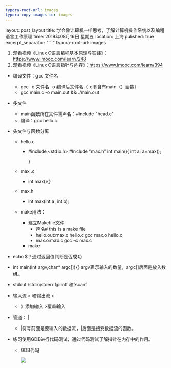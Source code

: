 ```yaml
---
typora-root-url: images
typora-copy-images-to: images
---
```


layout: post_layout
title: 学会像计算机一样思考，了解计算机操作系统以及编程语言工作原理
time: 2019年08月16日 星期五
location: 上海
pulished: true
excerpt_separator: "```"
typora-root-url: images

1. 观看视频《Linux C语言编程基本原理与实践》：https://www.imooc.com/learn/248
2. 观看视频《Linux C语言指针与内存》：https://www.imooc.com/learn/394

- 编译文件：gcc  文件名

  - gcc -c 文件名 -o 编译后文件名（-c不含有main（）函数）
  - gcc main.c -o main.out && ./main.out

- 多文件

  - main函数所在文件需声名：#include "head.c"
  - 编译：gcc hello.c

- 头文件与函数分离

  - hello.c

    - #include <stdio.h>
      #Include "max.h"
      int main(){ 
      int a;
      a=max();

      }

  - max .c

    - int max(){}

  - max.h

    - int max(int a ,int b);       

  - make用法：

    - 建立Makefile文件
      - 声名# this is a make file
      - hello.out:max.o hello.c
        gcc max.o hello.c
      - max.o:max.c 
        gcc -c max.c
    - make

- echo $？通过返回值判断是否成功

- int main(int argv,char* argc[]){}   argv表示输入的数量，argc[]后面是放入数组。

- stdout \stdin\stderr      fpirntf 和fscanf

- 输入流   >   和输出流   <  

  - 》添加输入 >覆盖输入

- 管道： | 

  - |符号前面是要输入的数据流，|后面是接受数据流的函数。

- 练习使用GDB进行代码测试，通过代码测试了解指针在内存中的作用。

  - GDB代码

    ![](/1.png)
